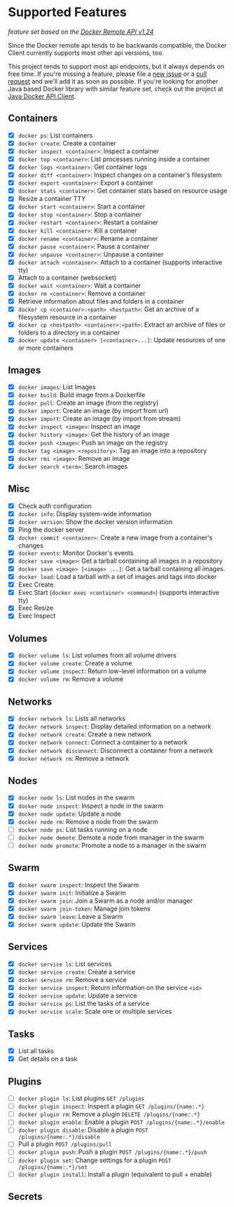 # Supported Features

*feature set based on the [Docker Remote API v1.24](https://docs.docker.com/engine/reference/api/docker_remote_api_v1.24/)*

Since the Docker remote api tends to be backwards compatible,
the Docker Client currently supports most other api versions, too.

This project tends to support most api endpoints, but it always depends on free time. If you're missing a feature, please file
a [new issue](https://github.com/gesellix/docker-client/issues) or a [pull request](https://github.com/gesellix/docker-client/pulls)
and we'll add it as soon as possible. If you're looking for another Java based Docker library with similar feature set,
check out the project at [Java Docker API Client](https://github.com/docker-java/docker-java).

## Containers

* [x] `docker ps`: List containers
* [x] `docker create`: Create a container
* [x] `docker inspect <container>`: Inspect a container
* [x] `docker top <container>`: List processes running inside a container
* [x] `docker logs <container>`: Get container logs
* [x] `docker diff <container>`: Inspect changes on a container's filesystem
* [x] `docker export <container>`: Export a container
* [x] `docker stats <container>`: Get container stats based on resource usage
* [x] Resize a container TTY
* [x] `docker start <container>`: Start a container
* [x] `docker stop <container>`: Stop a container
* [x] `docker restart <container>`: Restart a container
* [x] `docker kill <container>`: Kill a container
* [x] `docker rename <container>`: Rename a container
* [x] `docker pause <container>`: Pause a container
* [x] `docker unpause <container>`: Unpause a container
* [x] `docker attach <container>`: Attach to a container (supports interactive tty)
* [x] Attach to a container (websocket)
* [x] `docker wait <container>`: Wait a container
* [x] `docker rm <container>`: Remove a container
* [x] Retrieve information about files and folders in a container
* [x] `docker cp <container>:<path> <hostpath>`: Get an archive of a filesystem resource in a container
* [x] `docker cp <hostpath> <container>:<path>`: Extract an archive of files or folders to a directory in a container
* [x] `docker update <container> [<container>...]`: Update resources of one or more containers

## Images

* [x] `docker images`: List Images
* [x] `docker build`: Build image from a Dockerfile
* [x] `docker pull`: Create an image (from the registry)
* [x] `docker import`: Create an image (by import from url)
* [x] `docker import`: Create an image (by import from stream)
* [x] `docker inspect <image>`: Inspect an image
* [x] `docker history <image>`: Get the history of an image
* [x] `docker push <image>`: Push an image on the registry
* [x] `docker tag <image> <repository>`: Tag an image into a repository
* [x] `docker rmi <image>`: Remove an image
* [x] `docker search <term>`: Search images

## Misc

* [x] Check auth configuration
* [x] `docker info`: Display system-wide information
* [x] `docker version`: Show the docker version information
* [x] Ping the docker server
* [x] `docker commit <container>`: Create a new image from a container's changes
* [x] `docker events`: Monitor Docker's events
* [x] `docker save <image>`: Get a tarball containing all images in a repository
* [x] `docker save <image> [<image> ...]`: Get a tarball containing all images.
* [x] `docker load`: Load a tarball with a set of images and tags into docker
* [x] Exec Create
* [x] Exec Start (`docker exec <container> <command>`) (supports interactive tty)
* [x] Exec Resize
* [x] Exec Inspect

## Volumes

* [x] `docker volume ls`: List volumes from all volume drivers
* [x] `docker volume create`: Create a volume
* [x] `docker volume inspect`: Return low-level information on a volume
* [x] `docker volume rm`: Remove a volume

## Networks

* [x] `docker network ls`: Lists all networks
* [x] `docker network inspect`: Display detailed information on a network
* [x] `docker network create`: Create a new network
* [x] `docker network connect`: Connect a container to a network
* [x] `docker network disconnect`: Disconnect a container from a network
* [x] `docker network rm`: Remove a network

## Nodes

* [x] `docker node ls`: List nodes in the swarm
* [x] `docker node inspect`: Inspect a node in the swarm
* [x] `docker node update`: Update a node
* [x] `docker node rm`: Remove a node from the swarm
* [ ] `docker node ps`: List tasks running on a node
* [ ] `docker node demote`: Demote a node from manager in the swarm
* [ ] `docker node promote`: Promote a node to a manager in the swarm

## Swarm

* [x] `docker swarm inspect`: Inspect the Swarm
* [x] `docker swarm init`: Initialize a Swarm
* [x] `docker swarm join`: Join a Swarm as a node and/or manager
* [x] `docker swarm join-token`: Manage join tokens
* [x] `docker swarm leave`: Leave a Swarm
* [x] `docker swarm update`: Update the Swarm

## Services

* [x] `docker service ls`: List services
* [x] `docker service create`: Create a service
* [x] `docker service rm`: Remove a service
* [x] `docker service inspect`: Return information on the service `<id>`
* [x] `docker service update`: Update a service
* [x] `docker service ps`: List the tasks of a service
* [x] `docker service scale`: Scale one or multiple services

## Tasks

* [x] List all tasks
* [x] Get details on a task

## Plugins

* [ ] `docker plugin ls`: List plugins `GET /plugins`
* [ ] `docker plugin inspect`: Inspect a plugin `GET /plugins/{name:.*}`
* [ ] `docker plugin rm`: Remove a plugin `DELETE /plugins/{name:.*}`
* [ ] `docker plugin enable`: Enable a plugin `POST /plugins/{name:.*}/enable`
* [ ] `docker plugin disable`: Disable a plugin `POST /plugins/{name:.*}/disable`
* [ ] Pull a plugin `POST /plugins/pull`
* [ ] `docker plugin push`: Push a plugin `POST /plugins/{name:.*}/push`
* [ ] `docker plugin set`: Change settings for a plugin `POST /plugins/{name:.*}/set`
* [ ] `docker plugin install`: Install a plugin (equivalent to pull + enable)

## Secrets
